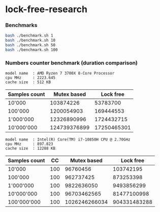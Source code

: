 # lock-free-research

### Benchmarks

```bash
bash ./benchmark.sh 1
bash ./benchmark.sh 10
bash ./benchmark.sh 50
bash ./benchmark.sh 100

```

### Numbers counter benchmark (duration comparison)

```text
model name	: AMD Ryzen 7 3700X 8-Core Processor
cpu MHz		: 2223.645
cache size	: 512 KB
```

| Samples count | Mutex based  | Lock free   |
|---------------|--------------|-------------|
| 10'000        | 103874226    | 53783700    | 1.93
| 100'000       | 1200054903   | 169444553   | 7.08
| 1'000'000     | 12326890996  | 1724432715  | 7.14
| 10'000'000    | 124739376899 | 17250465301 | 7.2

```text
model name	: Intel(R) Core(TM) i7-10850H CPU @ 2.70GHz
cpu MHz		: 897.823
cache size	: 12288 KB
```

| Samples count | CC  | Mutex based   | Lock free   |
|---------------|-----|---------------|-------------|
| 10'000        | 100 | 96760456      | 103742195    | v 1.07
| 100'000       | 100 | 962737425     | 873253398    | 1.10
| 1'000'000     | 100 | 9822636050    | 9493856299   | 1.03
| 10'000'000    | 100 | 96703462565   | 81477100998  | 1.18
| 100'000'000   | 100 | 1026246266034 | 904331483288  | 1.13